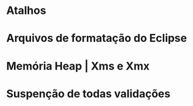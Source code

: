 # Atalhos
# Arquivos de formatação do Eclipse
# Memória Heap | Xms e Xmx
# Suspenção de todas validações
